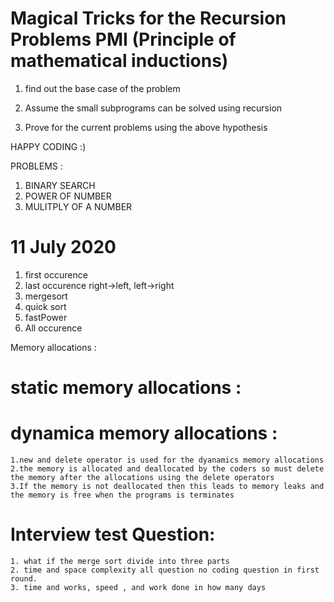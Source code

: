 
Magical Tricks for the Recursion Problems PMI (Principle of mathematical inductions)
====================================================================================
1. find out the base case of the problem 

2. Assume the small subprograms can be solved using recursion 

3. Prove for the current problems using the above hypothesis 

HAPPY CODING :)


PROBLEMS :
1. BINARY SEARCH 
2. POWER OF NUMBER 
3. MULITPLY OF A NUMBER 



11 July  2020 
======================================================================================
1. first occurence 
2. last occurence  right->left, left->right 
3. mergesort
4. quick sort
5. fastPower
6. All occurence


Memory allocations :

# static memory allocations :


# dynamica memory allocations : 
	1.new and delete operator is used for the dyanamics memory allocations 
	2.the memory is allocated and deallocated by the coders so must delete the memory after the allocations using the delete operators 
	3.If the memory is not deallocated then this leads to memory leaks and the memory is free when the programs is terminates 


# Interview test Question:
	1. what if the merge sort divide into three parts 
	2. time and space complexity all question no coding question in first round. 
	3. time and works, speed , and work done in how many days 
